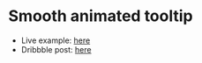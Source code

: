 Smooth animated tooltip
===

* Live example: [here](http://lab.victorcoulon.fr/css/smooth-tooltip/)  
* Dribbble post: [here](http://dribbble.com/shots/347874-Smooth-animated-tooltip)